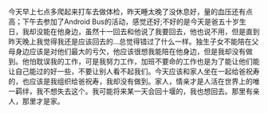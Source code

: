 今天早上七点多爬起来打车去做体检，昨天睡太晚了没休息好，量的血压还有点高；下午去参加了Android Bus的活动，感觉还好;不好的是今天是爸五十岁生日，我却没能在他身边，虽然十一回去和他说了我要回去，他也说不用，但是直到昨天晚上我觉得我还是应该回去的...总觉得错过了什么一样。独生子女不能陪在父母身边应该是对他们最大的亏欠，他应该很想我能陪在他身边，但是我却没有做到。他怕耽误我的工作，可是我努力工作，加班不要命的工作也是为了能让他们能让自己能过的好一些，不要让别人看不起我们。今天应该和家人坐在一起给爸祝寿的，也应该是我组织给爸祝寿，我却没有做到。家人，情亲才是人活在世界上的唯一羁绊，我不想失去这个。我可能将来某一天会回十堰的，我也想回去。那里有亲人，那里才是家。